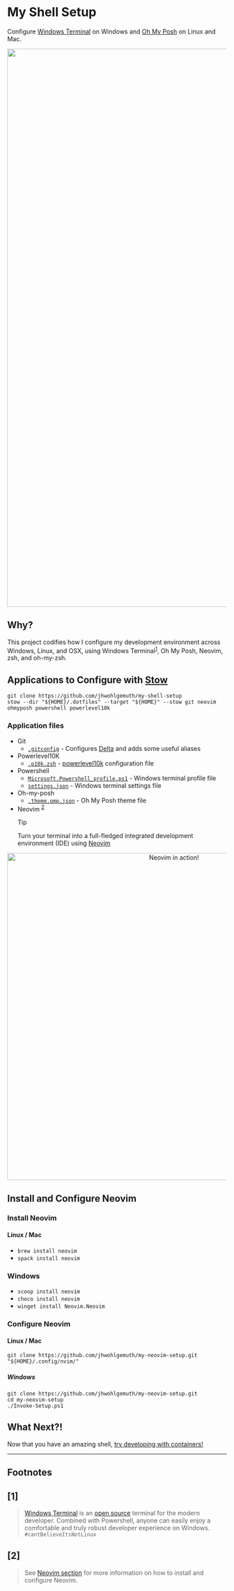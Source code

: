 My Shell Setup
==============
Configure [Windows Terminal](https://www.microsoft.com/store/productId/9N0DX20HK701) on Windows and [Oh My Posh](https://ohmyposh.dev/) on Linux and Mac.

<div align="center">
    <a href="#"><img alt="Windows Terminal in action!" src="http://www.jasonwohlgemuth.com/env/images/env_terminal_demo.gif" alt="So pretty!" width="1280"/></a>
</div>

Why?
----
This project codifies how I configure my development environment across Windows, Linux, and OSX, using Windows Terminal<sup>[1](#1)</sup>, Oh My Posh, Neovim, zsh, and oh-my-zsh.

Applications to Configure with [Stow](https://www.gnu.org/software/stow/)
-----------------------------------
```shell
git clone https://github.com/jhwohlgemuth/my-shell-setup
stow --dir "${HOME}/.dotfiles" --target "${HOME}" --stow git neovim ohmyposh powershell powerlevel10k
```
### Application files
- Git
  - [`.gitconfig`](./git/.gitconfig) - Configures [Delta](https://github.com/dandavison/delta) and adds some useful aliases
- Powerlevel10K
  - [`.p10k.zsh`](./powerlevel10k/.p10k.zsh) - [powerlevel10k](https://github.com/romkatv/powerlevel10k) configuration file
- Powershell
  - [`Microsoft.Powershell_profile.ps1`](./powershell/.config/powershell/Microsoft.Powershell_profile.ps1) - Windows terminal profile file
  - [`settings.json`](./public/settings.json) - Windows terminal settings file
- Oh-my-posh
  - [`.theme.omp.json`](./ohmyposh/.theme.omp.json) - Oh My Posh theme file
- Neovim <sup>[2](#2)</sup>
    > [!TIP]
    > Turn your terminal into a full-fledged integrated development environment (IDE) using [Neovim](https://neovim.io/)

<div align="center">
    <a href="https://gyazo.com/57ccdc67266ee53eb6911a3a9b75be58"><img id="screenshot" alt="Neovim in action!" src="https://i.gyazo.com/57ccdc67266ee53eb6911a3a9b75be58.gif" width="750"/></a>
</div>

Install and Configure Neovim
----------------------------
### Install Neovim
#### Linux / Mac
- `brew install neovim`
- `spack install neovim`
### Windows
- `scoop install neovim`
- `choco install neovim`
- `winget install Neovim.Neovim`

### Configure Neovim
#### Linux / Mac
```shell
git clone https://github.com/jhwohlgemuth/my-neovim-setup.git "${HOME}/.config/nvim/"
```

##### Windows
```shell
git clone https://github.com/jhwohlgemuth/my-neovim-setup.git
cd my-neovim-setup
./Invoke-Setup.ps1
```


What Next?!
-----------
Now that you have an amazing shell, [try developing with containers!](https://github.com/jhwohlgemuth/env/tree/master/dev-with-containers)


-------------

**Footnotes**
-------------

[1]
---
> [Windows Terminal](https://www.microsoft.com/en-us/p/windows-terminal/9n0dx20hk701?activetab=pivot:overviewtab) is an [open source](https://github.com/microsoft/terminal) terminal for the modern developer. Combined with Powershell, anyone can easily enjoy a comfortable and truly robust developer experience on Windows. `#cantBelieveItsNotLinux`

[2]
---
> See [Neovim section](#install-and-configure-neovim) for more information on how to install and configure Neovim.
